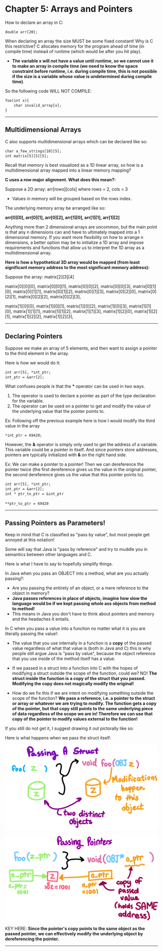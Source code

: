 # Chapter 5: Arrays and Pointers

How to declare an array in C:

```
double arr[20];
```

When declaring an array the size MUST be some fixed constant!
Why is C this restrictive? C allocates memory for the program
ahead of time (in compile time) instead of runtime (which
would be after you hit play). 

- **The variable x will not have a value until runtime, 
    so we cannot use it to make an array in compile time 
    (we need to know the space constraint before runtime, 
    i.e. during compile time, this is not possible if
    the size is a variable whose value is undetermined 
    during compile time)**.

So the following code WILL NOT COMPILE:

```
foo(int x){
    char invalid_array[x];
}
```

---

## Multidimensional Arrays

C also supports multidimensional arrays which can be declared like so:

```
char a_few_strings[10][5];
int matrix[5][5][5];
```

Recall that memory is best visualized as a 1D linear array,
so how is a multidimensional array mapped into a linear memory mapping?

**C uses a row major alignment. What does this mean?:**

Suppose a 2D array: arr[rows][cols] where rows = 2, cols = 3

- Values in memory will be grouped based on the rows index.

The underlying memory array be arranged like so:

**arr[0][0], arr[0][1], arr[0][2], arr[1][0], arr[1][1], arr[1][2]**

Anything more than 2 dimensional arrays are uncommon, but the main
point is that any n dimensions can and have to ultimately mapped into
a 1 dimensional memory. If you want more flexibility on how to arrange
n dimensions, a better option may be to initialize a 1D array
and impose requirements and functions that allow us to interpret
the 1D array as a multidimensional array.

**Here is how a hypothetical 3D array would be mapped 
(from least significant memory address to the 
most significant memory address):**

Suppose the array: matrix[2][3][4]

matrix[0][0][0], matrix[0][0][1], matrix[0][0][2], matrix[0][0][3],
matrix[0][1][0], matrix[0][1][1], matrix[0][1][2], matrix[0][1][3],
matrix[0][2][0], matrix[0][2][1], matrix[0][2][2], matrix[0][2][3],

matrix[1][0][0], matrix[1][0][1], matrix[1][0][2], matrix[1][0][3],
matrix[1][1][0], matrix[1][1][1], matrix[1][1][2], matrix[1][1][3],
matrix[1][2][0], matrix[1][2][1], matrix[1][2][2], matrix[1][2][3],

---

## Declaring Pointers

Suppose we make an array of 5 elements, and then want
to assign a pointer to the third element in the array.

Here is how we would do it:

```
int arr[5], *int_ptr;
int_ptr = &arr[2];
```
What confuses people is that the __*__ operator can be used in two ways.

1) The operator is used to declare a pointer as part of the type declaration
   for the variable.
2) The operator can be used on a pointer to get and modify the value of the
   underlying value that the pointer points to.

Ex: Following off the previous example here is how I would modify the
third value in the array 

```
*int_ptr = 69420;
```

However, the __&__ operator is simply only used to get the address of a variable.
This variable could be a pointer in itself. And since pointers store addresses,
pointers are typically initialized with __&__ on the right hand side.

Ex: We can make a pointer to a pointer! Then we can dereference the pointer
twice (the first dereference gives us the value in the original pointer,
the second dereference gives us the value that this pointer points to).

```
int arr[5], *int_ptr;
int_ptr = &arr[2];
int * ptr_to_ptr = &int_ptr

**ptr_to_ptr = 69420
```

---

## Passing Pointers as Parameters!

Keep in mind that C is classified as "pass by value", but most people
get annoyed at this notation!

Some will say that Java is "pass by reference" and try to muddle you
in semantics between other languages and C.

Here is what I have to say to hopefully simplify things.

In Java when you pass an OBJECT into a method, what are you actually passing?:

- Are you passing the entirety of an object, or a mere reference to the object
  in memory? 
- **Java passes references in place of objects, imagine how slow the language
  would be if we kept passing whole ass objects from method to method!**
- This means in Java you don't have to think about pointers and memory and
  the headaches it entails.

In C when you pass a value into a function no matter what it is you are
literally passing the value!:

- The value that you use internally in a function is a **copy** of the passed
  value regardless of what that value is (both in Java and C) this is why
  people still argue Java is "pass by value", because the object reference 
  that you use inside of the method itself has a value.

- If we passed in a struct into a function into C with the hopes of modifying
  a struct outside the scope of the function, could we? NO! **The struct inside
  the function is a copy of the struct that you passed. Modifying the
  copy does not magically modify the original!**

- How do we fix this if we are intent on modifying something outside the scope
  of the function? **We pass a reference, i.e. a pointer to the struct or array
  or whatever we are trying to modify. The function gets a copy of the pointer,
  but that copy still points to the same underlying piece of data regardless
  of the scope we are in! Therefore we can use that copy of the pointer to
  modify values external to the function!**

If you still do not get it, I suggest drawing it out pictorally like so:

Here is what happens when we pass the struct itself:

![Passing a Struct](./../../../images/Passing_A_Struct.PNG)

![Passing a Pointer](../../../images/Passing_A_Pointer_To_A_Struct.PNG)

KEY HERE: **Since the pointer's copy points to the same object as the
passed pointer, we can effectively modify the underlying object by dereferencing
the pointer.**

---